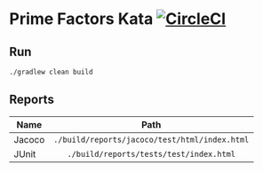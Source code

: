 # Prime Factors Kata [![CircleCI](https://circleci.com/gh/luiscarlin/prime-factors-kata.svg?style=svg)](https://circleci.com/gh/luiscarlin/prime-factors-kata)

## Run

```bash
./gradlew clean build
```

## Reports

| Name    | Path                                          |
| ------- |:---------------------------------------------:|
| Jacoco  | `./build/reports/jacoco/test/html/index.html` |
| JUnit   | `./build/reports/tests/test/index.html`       |

